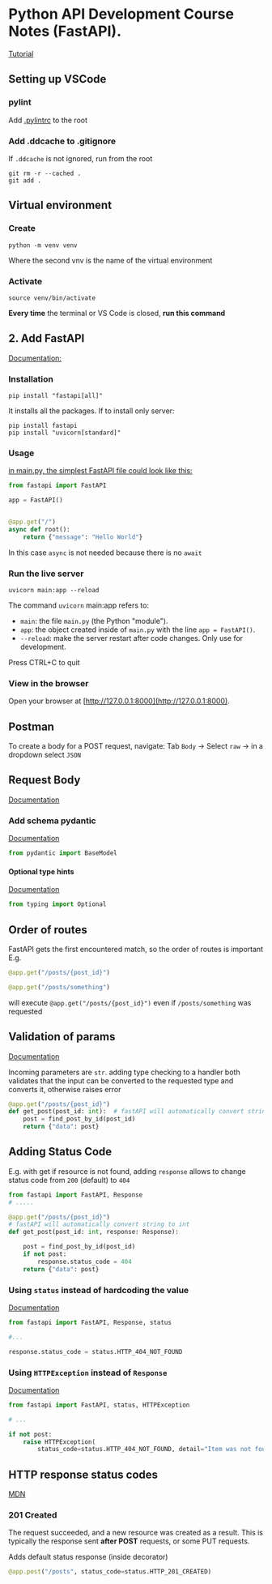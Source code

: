 # Python API Development Course Notes (FastAPI). 

[Tutorial](https://www.youtube.com/watch?v=0sOvCWFmrtA&list=WL&index=2)

## Setting up VSCode

### pylint

Add [.pylintrc](https://github.com/mariaedwards/api-development/blob/d28ed158ed7701459f260fbb8758d376b1f7d597/.pylintrc) to the root

### Add .ddcache to .gitignore

If `.ddcache` is not ignored, run from the root

```shell
git rm -r --cached .
git add .
```

## Virtual environment

### Create

```shell
python -m venv venv
```

Where the second vnv is the name of the virtual environment

### Activate

```shell
source venv/bin/activate
```

**Every time** the terminal or VS Code is closed, **run this command**

## 2. Add FastAPI

[Documentation:](https://fastapi.tiangolo.com/)

### Installation

```shell
pip install "fastapi[all]"
```

It installs all the packages. If to install only server:

```shell
pip install fastapi
pip install "uvicorn[standard]"
```

### Usage

[in main.py, the simplest FastAPI file could look like this:](https://fastapi.tiangolo.com/tutorial/first-steps/)

```py
from fastapi import FastAPI

app = FastAPI()


@app.get("/")
async def root():
    return {"message": "Hello World"}

```

In this case `async` is not needed because there is no `await`

### Run the live server

```shell
uvicorn main:app --reload
```

The command `uvicorn` main:app refers to:

- `main`: the file `main.py` (the Python "module").
- `app`: the object created inside of `main.py` with the line `app = FastAPI()`.
- `--reload`: make the server restart after code changes. Only use for development.

Press CTRL+C to quit

### View in the browser

Open your browser at [http://127.0.0.1:8000](http://127.0.0.1:8000).

## Postman

To create a body for a POST request, navigate:
Tab `Body` -> Select `raw` -> in a dropdown select `JSON`

## Request Body

[Documentation](https://fastapi.tiangolo.com/tutorial/body/)

### Add schema pydantic

[Documentation](https://docs.pydantic.dev/usage/schema/)

```py
from pydantic import BaseModel
```

#### Optional type hints

[Documentation](https://fastapi.tiangolo.com/python-types/?h=optiona#using-union-or-optional)

```py
from typing import Optional
```

## Order of routes

FastAPI gets the first encountered match, so the order of routes is important
E.g.

```py
@app.get("/posts/{post_id}")

@app.get("/posts/something")
```

will execute `@app.get("/posts/{post_id}")` even if `/posts/something` was requested

## Validation of params

[Documentation](https://fastapi.tiangolo.com/tutorial/path-params/#path-parameters-with-types)

Incoming parameters are `str`. adding type checking to a handler both validates that the input can be converted to the requested type and converts it, otherwise raises error

```py
@app.get("/posts/{post_id}")
def get_post(post_id: int):  # fastAPI will automatically convert string to int
    post = find_post_by_id(post_id)
    return {"data": post}
```

## Adding Status Code

E.g. with get if resource is not found, adding `response` allows to change status code from `200` (default) to `404`

```py
from fastapi import FastAPI, Response
# .....

@app.get("/posts/{post_id}")
# fastAPI will automatically convert string to int
def get_post(post_id: int, response: Response):

    post = find_post_by_id(post_id)
    if not post:
        response.status_code = 404
    return {"data": post}

```

### Using `status` instead of hardcoding the value

[Documentation](https://fastapi.tiangolo.com/tutorial/response-status-code/?h=status#shortcut-to-remember-the-names)

```py
from fastapi import FastAPI, Response, status

#...

response.status_code = status.HTTP_404_NOT_FOUND
```

### Using `HTTPException` instead of `Response`

[Documentation](https://fastapi.tiangolo.com/tutorial/handling-errors/?h=httpexception#fastapis-httpexception-vs-starlettes-httpexception)

```py
from fastapi import FastAPI, status, HTTPException

# ...

if not post:
    raise HTTPException(
        status_code=status.HTTP_404_NOT_FOUND, detail="Item was not found")

```

## HTTP response status codes

[MDN](https://developer.mozilla.org/en-US/docs/Web/HTTP/Status)

### 201 Created

The request succeeded, and a new resource was created as a result. This is typically the response sent **after POST** requests, or some PUT requests.

Adds default status response (inside decorator)

```py
@app.post("/posts", status_code=status.HTTP_201_CREATED)
```
